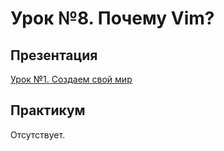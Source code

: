 # Урок №8. Почему Vim?

## Презентация

[Урок №1. Создаем свой мир](https://www.dropbox.com/s/xuecr3qexmw08cw/You%20Own%20World.pdf)

## Практикум

Отсутствует.
